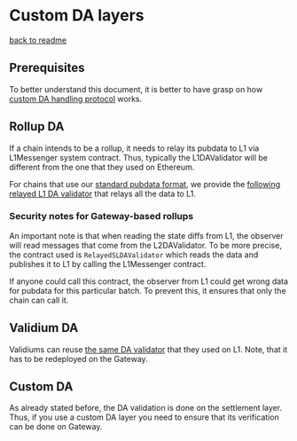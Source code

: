 # Custom DA layers

[back to readme](../README.md)

## Prerequisites

To better understand this document, it is better to have grasp on how [custom DA handling protocol](../settlement_contracts/data_availability/custom_da.md) works.

## Rollup DA

If a chain intends to be a rollup, it needs to relay its pubdata to L1 via L1Messenger system contract. Thus, typically the L1DAValidator will be different from the one that they used on Ethereum.

For chains that use our [standard pubdata format](../settlement_contracts/data_availability/rollup_da.md), we provide the [following relayed L1 DA validator](../../l1-contracts/contracts/state-transition/data-availability/RelayedSLDAValidator.sol) that relays all the data to L1.

### Security notes for Gateway-based rollups

An important note is that when reading the state diffs from L1, the observer will read messages that come from the L2DAValidator. To be more precise, the contract used is `RelayedSLDAValidator` which reads the data and publishes it to L1 by calling the L1Messenger contract.

If anyone could call this contract, the observer from L1 could get wrong data for pubdata for this particular batch. To prevent this, it ensures that only the chain can call it.

## Validium DA

Validiums can reuse [the same DA validator](../../l1-contracts/contracts/state-transition/data-availability/ValidiumL1DAValidator.sol) that they used on L1. Note, that it has to be redeployed on the Gateway.

## Custom DA

As already stated before, the DA validation is done on the settlement layer. Thus, if you use a custom DA layer you need to ensure that its verification can be done on Gateway.
